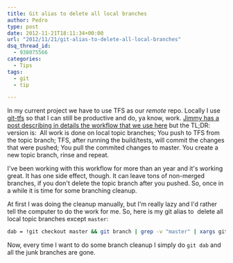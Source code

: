 ```yaml
---
title: Git alias to delete all local branches
author: Pedro
type: post
date: 2012-11-21T18:11:34+00:00
url: "2012/11/21/git-alias-to-delete-all-local-branches"
dsq_thread_id:
  - 938075566
categories:
  - Tips
tags:
  - git
  - tip

---
```

In my current project we have to use TFS as our _remote_ repo. Locally I use [git-tfs][1] so that I can still be productive and do, ya know, work. [Jimmy has a post describing in details the workflow that we use here][2] but the TL;DR: version is:  All work is done on local topic branches; You push to TFS from the topic branch; TFS, after running the build/tests, will commit the changes that were pushed; You pull the commited changes to master. You create a new topic branch, rinse and repeat.

I've been working with this workflow for more than an year and it's working great. It has one side effect, though. It can leave tons of non-merged branches, if you don't delete the topic branch after you pushed. So, once in a while it is time for some branching cleanup.

At first I was doing the cleanup manually, but I'm really lazy and I'd rather tell the computer to do the work for me. So, here is my git alias to  delete all local topic branches except `master`:

```bash
dab = !git checkout master && git branch | grep -v "master" | xargs git branch -D
```

Now, every time I want to do some branch cleanup I simply do `git dab` and all the junk branches are gone.


 [1]: https://github.com/git-tfs/git-tfs
 [2]: http://lostechies.com/jimmybogard/2011/09/20/git-workflows-with-git-tfs/
